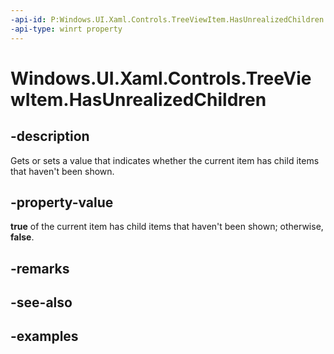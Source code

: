 ```yaml
---
-api-id: P:Windows.UI.Xaml.Controls.TreeViewItem.HasUnrealizedChildren
-api-type: winrt property
---
```


<!-- Property syntax.
public bool HasUnrealizedChildren { get;  set; }
-->

# Windows.UI.Xaml.Controls.TreeViewItem.HasUnrealizedChildren

## -description

Gets or sets a value that indicates whether the current item has child items that haven't been shown.

## -property-value

**true** of the current item has child items that haven't been shown; otherwise, **false**.

## -remarks

## -see-also

## -examples

